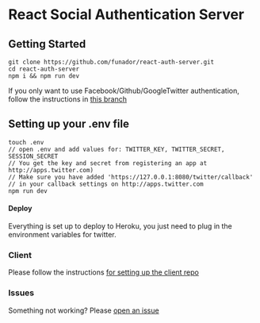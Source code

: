 # React Social Authentication Server

## Getting Started

```
git clone https://github.com/funador/react-auth-server.git
cd react-auth-server
npm i && npm run dev
```

If you only want to use Facebook/Github/GoogleTwitter authentication, follow the instructions in [this branch](https://github.com/funador/react-auth-client)

## Setting up your .env file
```
touch .env
// open .env and add values for: TWITTER_KEY, TWITTER_SECRET, SESSION_SECRET
// You get the key and secret from registering an app at http://apps.twitter.com)
// Make sure you have added 'https://127.0.0.1:8080/twitter/callback'
// in your callback settings on http://apps.twitter.com
npm run dev
```

#### Deploy
Everything is set up to deploy to Heroku, you just need to plug in the environment variables for twitter.

### Client
Please follow the instructions [for setting up the client repo](https://github.com/funador/react-auth-client/tree/twitter-auth)

### Issues
Something not working?  Please [open an issue](https://github.com/funador/react-auth-server/issues)